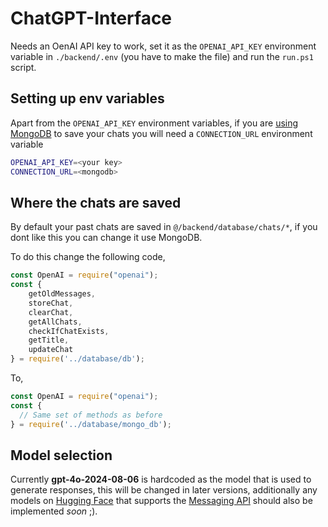 ﻿# ChatGPT-Interface

Needs an OenAI API key to work, set it as the `OPENAI_API_KEY` environment variable in `./backend/.env` (you have to make the file) and run the `run.ps1` script.

## Setting up env variables

Apart from the `OPENAI_API_KEY` environment variables, if you are [using MongoDB](#where-the-chats-are-saved) to save your chats
you will need a `CONNECTION_URL` environment variable 
```bash
OPENAI_API_KEY=<your key>
CONNECTION_URL=<mongodb>
```

## Where the chats are saved

By default your past chats are saved in `@/backend/database/chats/*`, if you dont like this you can change it use MongoDB.

To do this change the following code,

```js
const OpenAI = require("openai");
const { 
    getOldMessages, 
    storeChat, 
    clearChat, 
    getAllChats, 
    checkIfChatExists, 
    getTitle, 
    updateChat 
} = require('../database/db');
```

To,

```js
const OpenAI = require("openai");
const { 
  // Same set of methods as before
} = require('../database/mongo_db');
```

## Model selection

Currently **gpt-4o-2024-08-06** is hardcoded as the model that is used to generate responses, this will be changed in later versions, additionally any models on
<a href='https://huggingface.co/blog/tgi-messages-api'>Hugging Face</a> that supports the <a href="https://huggingface.co/blog/tgi-messages-api">Messaging API</a> should also be implemented *soon* ;).

